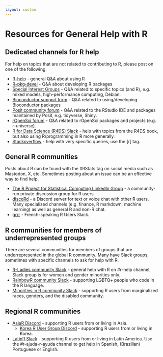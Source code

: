 ```yaml
---
layout: custom
---
```


# Resources for General Help with R

## Dedicated channels for R help

For help on topics that are not related to contributing to R, please post on one of the following:

 * [R-help](https://stat.ethz.ch/mailman/listinfo/r-help) - general Q&A about using R
 * [R-pkg-devel](https://stat.ethz.ch/mailman/listinfo/r-help) - Q&A about developing R packages
 * [Special Interest Groups](https://www.r-project.org/mail.html#special-interest-groups) - Q&A related to specific topics (and R), e.g. mixed models, high-performance computing, Debian.
 * [Bioconductor support form](https://support.bioconductor.org/) - Q&A related to using/developing Bioconductor packages
 * [Posit community forum](https://community.rstudio.com/categories) - Q&A related to the RStudio IDE and packages maintained by Posit, e.g. tidyverse, Shiny.
 * [rOpenSci forum](https://discuss.ropensci.org/) - Q&A related to rOpenSci packages and projects (e.g. r-universe).
 * [R for Data Science (R4DS) Slack](https://www.rfordatasci.com/) - help with topics from the R4DS book, but also using R/programming in R more generally.
 * [Stackoverflow](https://stackoverflow.com/) - help with very specific queries, use the [r] tag.
 
## General R communities

Posts about R can be found with the #RStats tag on social media such as Mastodon, X, etc. Sometimes posting about an issue can be an effective way to find help.

 * [The R Project for Statistical Computing LinkedIn Group](https://www.linkedin.com/groups/77616/) - a community-run private discussion group for R users
 * [discoRd](https://discord.gg/p4VezC9B) - a Discord server for text or voice chat with other R users. Many specialized channels (e.g. finance, R markdown, machine learning) as well as general R and non-R chat.
 * [grrr](https://github.com/frrrenchies/frrrenchies?tab=readme-ov-file#cat-chat-et-discussions-instantan%C3%A9es-cat) - French-speaking R Users Slack.
 
## R communities for members of underrepresented groups

There are several communities for members of groups that are underrepresented in the global R community. Many have Slack groups, sometimes with specific channels to ask for help with R.

 * [R-Ladies community Slack](https://airtable.com/appJZFYABfCIdPYMR/pagw7FJB5tm2UQ55o/form) - general help with R on #r-help channel, Slack group is for women and gender minorities only.
 * [RainbowR community Slack](https://docs.google.com/forms/d/1y7SOWE3IW-fpR_5Cd4mK-CMUpFZ-hvhY4cTj34JqTVE/viewform?edit_requested=true) - supporting LGBTQ+ people who code in the R language.
 * [Minorities in R community Slack](https://mircommunity.com/about/) - supporting R users from marginalized races, genders, and the disabled community.
 
## Regional R communities

 * [AsiaR Discord](https://discord.gg/rdd8Wrj6) - supporting R users from or living in Asia.
    * [Korea R User Group Discord](https://discord.gg/BwesHQe8yU) - supporting R users from or living in Korea.
 * [LatinR Slack](https://latin-r.slack.com/join/shared_invite/enQtNDA3MjM3MTQwOTM1LTg3ZWMyNWU3MGI2MGM5YzU0MGU4NWE5NjYwMjBhMGZmYTQzYTA0ODZlOTE1NDc0YzIwM2NhYTJiNDQyZjMzZjc#/shared-invite/email) - supporting R users from or living in Latin America. Use the #r-ajuda-r-ayuda channel to get help in Spanish, (Brazilian) Portuguese or English.
 
 


